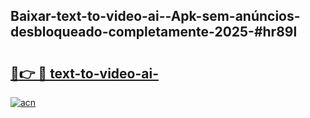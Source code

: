 ## Baixar-text-to-video-ai--Apk-sem-anúncios-desbloqueado-completamente-2025-#hr89l

# <h2><a href="https://ainizakaria.my?title=text-to-video-ai-&ref=20M">🔗👉 🔴 text-to-video-ai-</a></h2>

[![acn](https://github.com/user-attachments/assets/0f9c940e-d8b0-45ae-aac7-cd30a18b3e1c)](https://ainizakaria.my?title=text-to-video-ai-&ref=20M)

